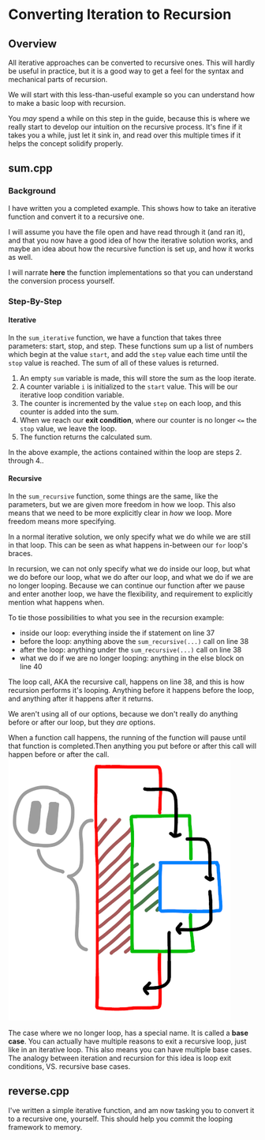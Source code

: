 # Converting Iteration to Recursion

## Overview

All iterative approaches can be converted to recursive ones. This will hardly be useful in practice, but it is a good way to get a feel for the syntax and mechanical parts of recursion.

We will start with this less-than-useful example so you can understand how to make a basic loop with recursion.

You *may* spend a while on this step in the guide, because this is where we really start to develop our intuition on the recursive process. It's fine if it takes you a while, just let it sink in, and read over this multiple times if it helps the concept solidify properly.

## sum.cpp

### Background

I have written you a completed example. This shows how to take an iterative function and convert it to a recursive one.

I will assume you have the file open and have read through it (and ran it), and that you now have a good idea of how the iterative solution works, and maybe an idea about how the recursive function is set up, and how it works as well.

I will narrate **here** the function implementations so that you can understand the conversion process yourself.

### Step-By-Step

#### Iterative

In the `sum_iterative` function, we have a function that takes three parameters: start, stop, and step. These functions sum up a list of numbers which begin at the value `start`, and add the `step` value each time until the `stop` value is reached. The sum of all of these values is returned.

1. An empty `sum` variable is made, this will store the sum as the loop iterate.
2. A counter variable `i` is initialized to the `start` value. This will be our iterative loop condition variable.
3. The counter is incremented by the value `step` on each loop, and this counter is added into the sum.
4. When we reach our **exit condition**, where our counter is no longer `<=` the `stop` value, we leave the loop.
5. The function returns the calculated sum.

In the above example, the actions contained within the loop are steps 2. through 4..

#### Recursive

In the `sum_recursive` function, some things are the same, like the parameters, but we are given more freedom in how we loop. This also means that we need to be more explicitly clear in *how* we loop. More freedom means more specifying.

In a normal iterative solution, we only specify what we do while we are still in that loop. This can be seen as what happens in-between our `for` loop's braces.

In recursion, we can not only specify what we do inside our loop, but what we do before our loop, what we do after our loop, and what we do if we are no longer looping. Because we can continue our function after we pause and enter another loop, we have the flexibility, and requirement to explicitly mention what happens when.

To tie those possibilities to what you see in the recursion example:

* inside our loop: everything inside the if statement on line 37
* before the loop: anything above the `sum_recursive(...)` call on line 38
* after the loop: anything under the `sum_recursive(...)` call on line 38
* what we do if we are no longer looping: anything in the else block on line 40

The loop call, AKA the recursive call, happens on line 38, and this is how recursion performs it's looping. Anything before it happens before the loop, and anything after it happens after it returns.

We aren't using all of our options, because we don't really do anything before or after our loop, but they *are* options.

When a function call happens, the running of the function will pause until that function is completed.Then anything you put before or after this call will happen before or after the call.
![recursion pause](./recursion_pause.png)

The case where we no longer loop, has a special name. It is called a **base case**. You can actually have multiple reasons to exit a recursive loop, just like in an iterative loop. This also means you can have multiple base cases. The analogy between iteration and recursion for this idea is loop exit conditions, VS. recursive base cases.

## reverse.cpp

I've written a simple iterative function, and am now tasking you to convert it to a recursive one, yourself. This should help you commit the looping framework to memory.
